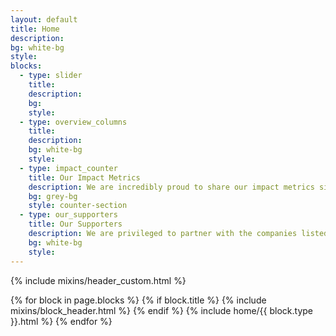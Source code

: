 ```yaml
---
layout: default
title: Home
description:
bg: white-bg
style:
blocks:
  - type: slider
    title:
    description:
    bg:
    style:
  - type: overview_columns
    title:
    description:
    bg: white-bg
    style:
  - type: impact_counter
    title: Our Impact Metrics
    description: We are incredibly proud to share our impact metrics since our founding in 2013.
    bg: grey-bg
    style: counter-section
  - type: our_supporters
    title: Our Supporters
    description: We are privileged to partner with the companies listed below, that partner with us and believe in our mission.
    bg: white-bg
    style:
---
```


{% include mixins/header_custom.html %}
<main>
  {% for block in page.blocks %}
    {% if block.title %}
    {% include mixins/block_header.html %}
    {% endif %}
    {% include home/{{ block.type }}.html %}
  {% endfor %}
</main>
